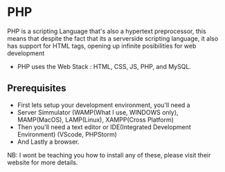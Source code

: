 # PHP
PHP is a scripting Language that's also a hypertext preprocessor, this means that despite the fact that its a serverside scripting language, it also has support for HTML tags, opening up infinite posibilities for web development
- PHP uses the Web Stack : HTML, CSS, JS, PHP, and MySQL.

## Prerequisites
- First lets setup your development environment, you'll need a
- Server Simmulator (WAMP(What I use, WINDOWS only), MAMP(MacOS), LAMP(Linux), XAMPP(Cross Platform)
- Then you'll need a text editor or IDE(Integrated Development Environment) (VScode, PHPStorm)
- And Lastly a browser.

NB: I wont be teaching you how to install any of these, please visit their website for more details.
